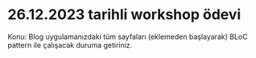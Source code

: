 # 26.12.2023 tarihli workshop ödevi

Konu:
Blog uygulamanızdaki tüm sayfaları (eklemeden başlayarak) BLoC pattern ile çalışacak duruma getiriniz.
